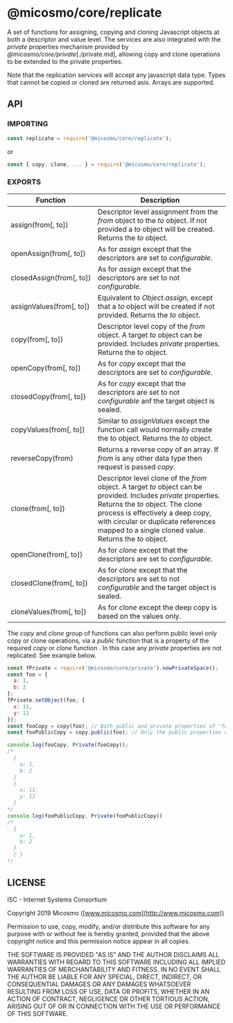 # @micosmo/core/replicate

A set of functions for assigning, copying and cloning Javascript objects at both a descriptor and value level. The services are also integrated with the *private* properties mechanism provided by *@micosmo/core/private*[./private.md], allowing copy and clone operations to be extended to the private properties.

Note that the replication services will accept any javascript data type. Types that cannot be copied or cloned are returned asis. Arrays are supported.

## API

### IMPORTING

```javascript
const replicate = require('@micosmo/core/replicate');
```
or
```javascript
const { copy, clone, ... } = require('@micosmo/core/replicate');
```

### EXPORTS

Function | Description
-------- | -----------
assign(from[,&nbsp;to]) | Descriptor level assignment from the *from* object to the *to* object. If not provided a *to* object will be created. Returns the *to* object.
openAssign(from[,&nbsp;to]) | As for *assign* except that the descriptors are set to *configurable*.
closedAssign(from[,&nbsp;to]) | As for *assign* except that the descriptors are set to not *configurable*.
assignValues(from[,&nbsp;to]) | Equivalent to *Object.assign*, except that a *to* object will be created if not provided. Returns the *to* object.
copy(from[,&nbsp;to]) | Descriptor level copy of the *from* object. A target *to* object can be provided. Includes *private* properties. Returns the *to* object.
openCopy(from[,&nbsp;to]) | As for *copy* except that the descriptors are set to *configurable*.
closedCopy(from[,&nbsp;to]) | As for *copy* except that the descriptors are set to not *configurable* anf the target object is sealed.
copyValues(from[,&nbsp;to]) | Similar to *assignValues* except the function call would normally create the *to* object. Returns the *to* object.
reverseCopy(from) | Returns a  reverse copy of an array. If *from* is any other data type then request is passed *copy*.
clone(from[,&nbsp;to]) | Descriptor level clone of the *from* object. A target *to* object can be provided. Includes *private* properties. Returns the *to* object. The clone process is effectively a deep copy, with circular or duplicate references mapped to a single cloned value. Returns the *to* object.
openClone(from[,&nbsp;to]) | As for *clone* except that the descriptors are set to *configurable*.
closedClone(from[,&nbsp;to]) | As for *clone* except that the descriptors are set to not *configurable* and the target object is sealed.
cloneValues(from[,&nbsp;to]) | As for *clone* except the deep copy is based on the values only.

The *copy* and *clone* group of functions can also perform public level only copy or clone operations, via a *public* function that is a property of the required *copy* or *clone* function . In this case any *private* properties are not replicated. See example below.

```javascript
const fPrivate = require('@micosmo/core/private').newPrivateSpace();
const foo = {
  a: 1,
  b: 2
};
fPrivate.setObject(foo, {
  x: 11,
  y: 12
});
const fooCopy = copy(foo); // Both public and private properties of 'foo' are replicated.
const fooPublicCopy = copy.public(foo); // Only the public properties of 'foo' are replicated.

console.log(fooCopy, Private(fooCopy));
/*
  {
    a: 1,
    b: 2
  }
  { 
    x: 11,
    y: 12
  }
*/
console.log(fooPublicCopy, Private(fooPublicCopy))
/*
  {
    a: 1,
    b: 2
  }
  { }
*/
```

## LICENSE

ISC - Internet Systems Consortium

Copyright 2019 Micosmo ([www.micosmo.com](http://www.micosmo.com))

Permission to use, copy, modify, and/or distribute this software for any purpose with or without fee is hereby granted, provided that the above copyright notice and this permission notice appear in all copies.

THE SOFTWARE IS PROVIDED "AS IS" AND THE AUTHOR DISCLAIMS ALL WARRANTIES WITH REGARD TO THIS SOFTWARE INCLUDING ALL IMPLIED WARRANTIES OF MERCHANTABILITY AND FITNESS. IN NO EVENT SHALL THE AUTHOR BE LIABLE FOR ANY SPECIAL, DIRECT, INDIRECT, OR CONSEQUENTIAL DAMAGES OR ANY DAMAGES WHATSOEVER RESULTING FROM LOSS OF USE, DATA OR PROFITS, WHETHER IN AN ACTION OF CONTRACT, NEGLIGENCE OR OTHER TORTIOUS ACTION, ARISING OUT OF OR IN CONNECTION WITH THE USE OR PERFORMANCE OF THIS SOFTWARE.
